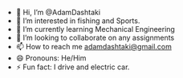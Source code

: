 - 👋 Hi, I’m @AdamDashtaki
- 👀 I’m interested in fishing and Sports.
- 🌱 I’m currently learning Mechanical Engineering
- 💞️ I’m looking to collaborate on any assignments
- 📫 How to reach me adamdashtaki@gmail.com
- 😄 Pronouns: He/Him
- ⚡ Fun fact: I drive and electric car.

<!---
AdamDashtaki/AdamDashtaki is a ✨ special ✨ repository because its `README.md` (this file) appears on your GitHub profile.
You can click the Preview link to take a look at your changes.
--->
